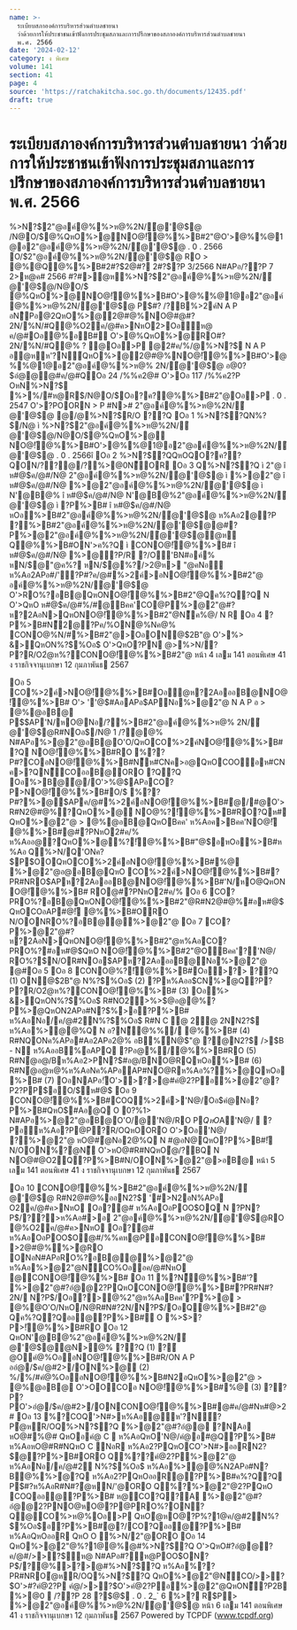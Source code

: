 ```yaml
---
name: >-
  ระเบียบสภาองค์การบริหารส่วนตำบลชายนา
  ว่าด้วยการให้ประชาชนเข้าฟังการประชุมสภาและการปรึกษาของสภาองค์การบริหารส่วนตำบลชายนา
  พ.ศ. 2566
date: '2024-02-12'
category: ง พิเศษ
volume: 141
section: 41
page: 4
source: 'https://ratchakitcha.soc.go.th/documents/12435.pdf'
draft: true
---
```


# ระเบียบสภาองค์การบริหารส่วนตำบลชายนา ว่าด้วยการให้ประชาชนเข้าฟังการประชุมสภาและการปรึกษาของสภาองค์การบริหารส่วนตำบลชายนา พ.ศ. 2566

%>N?$2"@อค์@%%>ห@%2N/ํ@'@$@ /N@O/$@%QหO%>@NO@!ั@%%>B#2"@O'>@%%@1@อ2"@อค์@%%>ห@%2N/ํ@'@$@ . 0 . 2566 O/$2"@อค์@%%>ห@%2N/ํ@'@$@ RO > @%@Q@%%>B#2#?$2@#? 2#?$?P 3/2566 N#APอ/??P 7 2>ห@ค# 2566 #?#>ํ@ห%>N?$2"@อค์@%%>ห@%2N/ํ@'@$@/N@O/$ @%QหO%>@NO@!ั@%%>B#O'>@%%@1@อ2"@อค์@%%>ห@%2N/ํ@'@$@ P$#? /?B%>2ค์N A P อNิPอ@2QหO%>@2@#@%NO@#@#?2N/%N/#Q@%O2ค/@#ค>NหO2>Oอัห@ ค/@#Oอ@%อB# O'>@%QหO%>@RO#?2N/%N/#Q@% ? @Oอ>P @2#ค/%/@%>N?$ N A P อํ@หห'?N์QหO%>@2@#@%NO@!ั@%%>B#O'>@%%@1@อ2"@อค์@%%>ห@% 2N/ํ@'@$@ อ@0?$อํ@@@#ค/@#QOอ 24 /%%ค2@# O'>Oอ 117 /%%ค2?P OหN%>N?$ %>%/#ห@R$/N@O/$Oอ?ค?@%%>B#2"@Oอ>P . 0 . 2547 O'>?POORN > P #N># 2"@อค์@%%>ห@%2N/ํ@'@$@ @/@%>N?$R/O ??Q Oอ 1 %>N?$?QN%?$/N@ ì %>N?$2"@อค์@%%>ห@%2N/ํ@'@$@/N@O/$@%QหO%>@ NO@!ั@%%>B#O'>@%%@1@อ2"@อค์@%%>ห@%2N/ํ@'@$@ . 0 . 2566î Oอ 2 %>N?$?QQหOQO?ค??QON/??@/?%>@0N็OR Oอ 3 Q%>N?$?Q ì 2"@ î ห#@$ค/@#/N@ 2"@อค์@%%>ห@%2N/ํ@'@$@ ì %>@2"@ î ห#@$ค/@#/N@ %>@2"@อค์@%%>ห@%2N/ํ@'@$@ ì N'@B@% î ห#@$ค/@#/N@ N'@B@%2"@อค์@%%>ห@%2N/ํ@'@$@ ì ?P%>B# î ห#@$ค/@#/N@ หOอ%>B#2"@อค์@%%>ห@%2N/ํ@'@$@ ห%Aอ2@?P ?%>B#2"@อค์@%%>ห@%2N/ํ@'@$@@#?P%>@2"@อค์@%%>ห@%2N/ํ@'@$@ํ@ห Q@%%>B#ON'>ค%?Q ì CONO@!ั@%%>B# î ห#@$ค/@#/N@ %>@?P/R ?/O'BN#อค์% หN/$@"@ค%? หN/$@%?/>2@ห> "@คNอ ห%Aอ2APอ#/'?P#?ค/@#%>2ค์>อNO@!ั@%%>B#2"@ อค์@%%>ห@%2N/ํ@'@$@ O'>RO%?อB@QหONO@!ั@%%>B#2"@Qค%?Q?Q N O'>QหO ห#@$ค/@#%/#@Bคค'CO@P%>@2"@#?ห?2AอN>QหONO@!ั@%%>B#2"@N็ค%@/ N R Oอ 4 ?P%>B#N็2@?Pค/%ON@%Nค@% CONO@%N/#%>B#2"@>OอON@$2B"@ O'>%> &>QหON%?$%Oอ$ O'>QหO?PN @>%>N/?P?R/O2ํ@ห%?CONO@!ั@%%>B#2"@ หน้า 4 เลม 141 ตอนพิเศษ 41 ง ราชกิจจานุเบกษา 12 กุมภาพันธ 2567

Oอ 5 CO%>2ค์>NO@!ั@%%>B#Oอํ@ห?2AอออB@NO@!ั@%%>B# O'> ''@$#AอAPอ$APNอ%>@2"@ N A P อ > @%@อB@ P$$AP'N/หO@Nอ/?%>B#2"@อค์@%%>ห@% 2N/ํ@'@$@R#NOอ$/N@ 1 /?ํ@@% N#APอ%>@2"@อB@O'O/QหOCO%>2ค์NO@!ั@%%>B#?Q NO@!ั@%%>B#RO %??P#?COอNO@!ั@%%>B#N็ห#CNค>อ@QหOCOOอห#CNค>?QN็COออB@ORO ?Q?Q Oอ%>B@ํ@/O'>%@$APอCO?P>NO@!ั@%%>B#O/$ %??P#?%>@$APค/@#%>2ค์อNO@!ั@%%>B#ํ@/#@O'>R#N2@#@%?QหO%>@ NO@%?!ั@%%>B#RO?Qห# QหO%>@2"@ > @%@อB@QหOBคค' ห%Aอค>Bคค'NO@!ั @%%>B#@#?PNหO2#ค/% ห%Aออ@?QหO%>@%?!ั@%%>B#"@$อหOอ%>B#ห%Aอ Q%>N/Q'ONค?$P$OOQหOCO%>2ค์อNO@!ั@%%>B#%@ %>@2"@อ@อB@QหO CO%>2ค์>NO@!ั@%%>B#?PR#NRO$APห?2AอออB@NO@!ั@%%>B#'N/หO@QหONO@!ั@%%>B# RO@#?PNหO2#ค/% Oอ 6 CO?PRO%?อB@QหONO@!ั@%%>B#2"@R#N2@#@%#อห#@$QหOCOอAP#@!ั @%%>B#ORO N/OONRO%?อB@@%>@2"@ Oอ 7 CO?P%>@2"@#?ห?2AอN>QหONO@!ั@%%>B#2"@ห%AอCO?PRO%?#อห#@$QหO NO@!ั@%%>B#2"@OBคค'?'N@/ RO%?$N/OR#NOอ$APห?2AอออB@Nอ%>@2"@ @#Oอ 5 Oอ 8 CONO@%?!ั@%%>B#Oอ>?> ??Q (1) ON@$2B"@ N%?$%Oอ$ (2) ?Pห%Aออ$CN%>ํ@Q?P?P?R/O2ํ@ห%?CONO@!ั@%%>B# (3) Oอ%> &>QหON%?$%Oอ$ R#NO2>%>$@อ@@%?P%>ํ@QหON2APอ#N?$%>อ?P%>B# ห%AอNอ/ค/@#2N%?$%Oอ$ R#N C @ 2@ 2NN2?$ ห%Aอ%>ํ@@%Q N อ?N็@%%/ @%%>B# (4) R#NQONค%APอ#Aอ2APอ2@% อB%์N@$"@ ?@N2?$ />$B - N ห%AออB%์อAPQ ?Pอ@%/@%%>B#RO (5) R#Nํ@อ@/Bห%Aอ2>PN?$#อ@/BNO@RQหOอ%>B# (6) R#Nํ@อ@ห@%ห%AอNค%APอAP#NO@Rห%Aอ%?%>@QหOอ%>B# (7) OอNAPอ!ัO'>>?>@#คํ@2?Pอ%>@2"@?P2?PP$อO/$ห#@$ Oอ 9 CONO@!ั@%%>B#COQ%>2ค์>'N@/Oอ$คํ@Nอ?P%>B#QหO$#Aอ@Q O 0?%1> N#APอ%>@2"@อB@O'O/@'N@/RO P$QหO$A'N@/  ?Pอห%Aอ?P@P?R/OQหOORO O'>Oอ'N@/ ?%>@2"@ หO@#ํ@Nอ2@%Q N #@อN@QหO?P%>B#!ั N/OON%?ํ@N็ O'>หO@#R#NQหOํ@/?BQ N NO@#@O2Q?P%>B#N/OON%>@2"@>อB@ หน้า 5 เลม 141 ตอนพิเศษ 41 ง ราชกิจจานุเบกษา 12 กุมภาพันธ 2567

Oอ 10 CONO@!ั@%%>B#2"@อค์@%%>ห@%2N/ํ@'@$@ R#N2@#@%ออN2?$ '#>N2อN%APอ O2ค/@#ค>NหO Oอ?@# ห%AอOอPOO$OQ N ?PN?P$/??>ห%Aอ#>อ 2"@อค์@%%>ห@%2N/ํ@'@$@RO @%O2ค/@#ค>NหO Oอ?@# ห%AอOอPOO$O@#/%%คห@PอCONO@!ั@%%>B# >2@#@%%>ํ@RO ONอN#APอRO%?อB@@%>@2"@ ห%Aอ%>@2"@N็CO%Oออค/@#NหO @CONO@!ั@%%>B# Oอ 11 %?N็@%%>B#'? %>@2"@#?อํ@@2?PQหOCONO@!ั@%%>B#?PR#N#?2N/ N?P$/Oอ?>@%2"@ห%AอBคค'?P%>@ > @%@O'O/NหO/N@R#N#?2N/N?P$/OอQ@%%>B#2"@ Qค%?Q?Qออ@?P%>B# O %>$>?P>!ั@%%>B#RO Oอ 12 QหON'@B@%2"@อค์@%%>ห@%2N/ํ@'@$@ํ@N>@% ??Q (1) ?ํ@Oคํ@%OออNO@!ั@%%>B#R/ON A P ออํ@/$ค/@#2>/ON%>@ (2) %/%/#คํ@%OออNO@!ั@%%>B#N2อQหO%>@2"@ > @%@อB@ O'>OOCOอ NO@!ั@%%>B#%@ (3) ??P?PO'>อํ@/$ค/@#2>/ONCONO@!ั@%%>B#@#ค/@#Nห#@>2# Oอ 13 %?COQ'>N#>ห%Aอ่@ืห'?N์?Pํ@หR/OQ%>N?$?Q %>@2"@#?อํ@@ ?NAอ หO@#%@# QหOอคํ@ C  ห%AอQหO'N@/คํ@อ#@Q?P%>B# ห%AอหO@#R#NQหO C NอR ห%Aอ2?PQหOCO'>N#>ออRN2?$@?P%>B#ORO Q%??คํ@2?P%>@2"@ ห%AอNอ/ค/@#2 N%?$%Oอ$ ห%Aอ%>ํ@@%N2APอ#N?$%>อ?P%>B# %>@2"@#?อํ@@2?PQหOCO?Qห$B@%%>ํ@?Q ห%Aอ2?PQหOออR@?P%>B#ค%?Q?Q P$#?ห%AอR#N#?ํ@หN/'@ORO Q%?%>@2"@2?PQหO COQออ@?P%>B# ห@CO?Q?A %>@2"@#?อํ@@2?PNO@หO@?P@PRO%?ON?Q@CO%>ห@%Oอ>P QหOํ@หO@?P%?1@ค/@#2N%?$%Oอ$อ?P%>B#ํ@?/CO?Qออ@?P%>B# ห%AอQหOออR QหO O %>N/2"@ORO Oอ 14 QหO%>@2"@%?1@@%@#%>N?$?Q O'>QหO#?อํ@@?ค/@#/>>?$ัห@ N#APอ#?ัห@POO$ON?P$/?@%>?>@#%>N?$?Q ห%Aอ%??PR#NROํ@หR/OQ%>N?$?Q QหO%>@2"@N็CO/>>?$O'>#?คํ@2?P คํ@/>>?$O'>คํ@2?Pอ%>@2"@QหON็?P2B %>@0  /??P 28 ?$@$ . 0 . 2_` 6 %>? R$P> %>@2"@อค์@%%>ห@%2N/ํ@'@$@ หน้า 6 เลม 141 ตอนพิเศษ 41 ง ราชกิจจานุเบกษา 12 กุมภาพันธ 2567 Powered by TCPDF (www.tcpdf.org)
